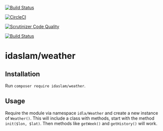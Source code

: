 [![Build Status](https://travis-ci.com/IdasLam/ramverk-weather.svg?branch=main)](https://travis-ci.com/IdasLam/ramverk-weather)

[![CircleCI](https://circleci.com/gh/IdasLam/ramverk-weather.svg?style=svg)](https://app.circleci.com/pipelines/github/IdasLam/ramverk-weather?branch=main)

[![Scrutinizer Code Quality](https://scrutinizer-ci.com/g/IdasLam/ramverk-weather/badges/quality-score.png?b=main)](https://scrutinizer-ci.com/g/IdasLam/ramverk-weather/?branch=main)

[![Build Status](https://scrutinizer-ci.com/g/IdasLam/ramverk-weather/badges/build.png?b=main)](https://scrutinizer-ci.com/g/IdasLam/ramverk-weather/build-status/main)

idaslam/weather
====================
## Installation
Run ```composer require idaslam/weather```.

## Usage
Require the module via namespace `idla/Weather` and create a new instance of `Weather()`. This will include a class with methods, start with the method `init($lon, $lat)`. Then methods like `getWeek()` and `getHistory()` will work.